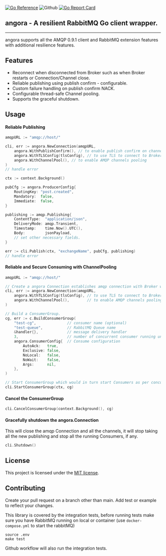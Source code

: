 [![Go Reference](https://pkg.go.dev/badge/golang.org/x/lint.svg)](https://pkg.go.dev/github.com/kamal-github/angora)
![Github](https://github.com/kamal-github/angora/actions/workflows/ci.yml/badge.svg)
[![Go Report Card](https://goreportcard.com/badge/github.com/kamal-github/angora)](https://goreportcard.com/report/github.com/kamal-github/angora)

## angora - A resilient RabbitMQ Go client wrapper.

---
angora supports all the AMQP 0.9.1 client and RabbitMQ extension features with additional resilience features.

## Features
- Reconnect when disconnected from Broker such as when Broker restarts or Connection/Channel close.
- Reliable publishing using publish confirm - configurable.
- Custom failure handling on publish confirm NACK.
- Configurable thread-safe Channel pooling. 
- Supports the graceful shutdown.

## Usage

#### Reliable Publishing
```go
amqpURL := "amqp://host/"

cli, err := angora.NewConnection(amqpURL,
    angora.WithPublishConfirm(), // to enable publish confirm on channel.
    angora.WithTLSConfig(tlsConfig), // to use TLS to connect to Broker
    angora.WithChannelPool(), // to enable AMQP channels pooling
)
// handle error

ctx := context.Background()

pubCfg := angora.ProducerConfig{
    RoutingKey: "post.created",
    Mandatory:  false,
    Immediate:  false,
}

publishing := amqp.Publishing{
    ContentType:  "application/json",
    DeliveryMode: amqp.Transient,
    Timestamp:    time.Now().UTC(),
    Body:         jsonPayload,
    // set other necessary fields.
}

err := cli.Publish(ctx, "exchangeName", pubCfg, publishing)
// handle error
```

#### Reliable and Secure Consuming with ChannelPooling
```go
amqpURL := "amqp://host/"

// Create a angora Connection establishes amqp connection with Broker which reconnects automatically on amqp.Close.
cli, err := angora.NewConnection(amqpURL,
    angora.WithTLSConfig(tlsConfig), // to use TLS to connect to Broker
    angora.WithChannelPool(),        // to enable AMQP channels pooling
)

// Build a ConsumerGroup. 
cg, err := c.BuildConsumerGroup(
    "test-cg",              // consumer name (optional)
    "test-queue",           // RabbitMQ Queue name
    &handler{},             // message delivery handler 
    3,                      // number of concurrent consumer running under group
    angora.ConsumerConfig{  // Consume configuration
        AutoAck:   true,
        Exclusive: false,
        NoLocal:   false,
        NoWait:    false,
        Args:      nil,
    },
)

// Start ConsumerGroup which would in turn start Consumers as per concurrency degree.
cli.StartConsumerGroup(ctx, cg)
```

#### Cancel the ConsumerGroup

```go
cli.CancelConsumerGroup(context.Background(), cg)
```

#### Gracefully shutdown the angora.Connection

This will close the amqp Connection and all the channels, it will stop taking all the new publishing and stop all the running Consumers, if any.

```go
cli.Shutdown()
```


## License
This project is licensed under the [MIT license](LICENSE).

## Contributing
Create your pull request on a branch other than main. Add test or example to reflect your changes.

This library is covered by the integration tests, before running tests make sure you have RabbitMQ running on local or container (use `docker-compose.yml` to start the rabbitMQ) 

```
source .env
make test
```

Github workflow will also run the integration tests.
